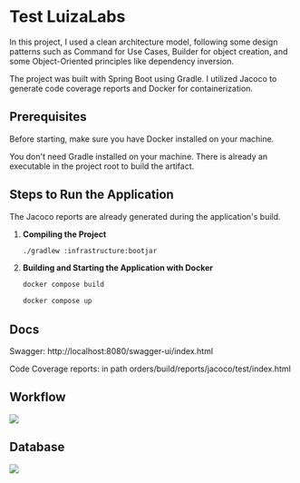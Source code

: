 # Test LuizaLabs


In this project, I used a clean architecture model, following some design patterns such as Command for Use Cases, Builder for object creation, and some Object-Oriented principles like dependency inversion.

The project was built with Spring Boot using Gradle. I utilized Jacoco to generate code coverage reports and Docker for containerization.

## Prerequisites

Before starting, make sure you have Docker installed on your machine.

You don't need Gradle installed on your machine.
There is already an executable in the project root to build the artifact.

## Steps to Run the Application
The Jacoco reports are already generated during the application's build.

1. **Compiling the Project**

   ```bash
   ./gradlew :infrastructure:bootjar

2. **Building and Starting the Application with Docker**

   ```bash
   docker compose build

   docker compose up

## Docs
Swagger:
http://localhost:8080/swagger-ui/index.html

Code Coverage reports: in path
orders/build/reports/jacoco/test/index.html


## Workflow
![](img/luizaDiagram.png)

## Database
![](img/luizaDatabase.png)